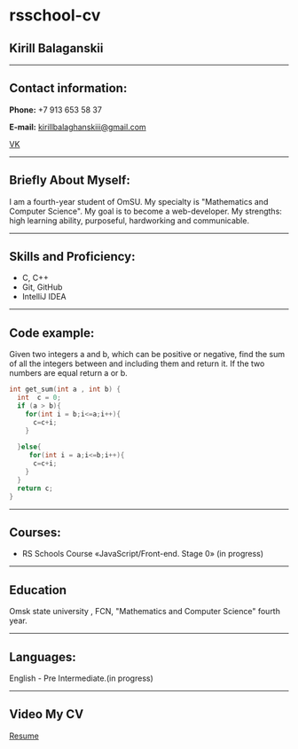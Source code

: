 rsschool-cv
========

__Kirill Balaganskii__
-------
---
__Contact information:__
-------
__Phone:__ +7 913 653 58 37 

__E-mail:__ kirillbalaghanskiii@gmail.com

[VK](https://vk.com/id187879688)


---
__Briefly About Myself:__
-------
I am a fourth-year student of OmSU. My specialty is "Mathematics and Computer Science". My goal is to become a web-developer. My strengths: high learning ability, purposeful, hardworking and communicable.

---
__Skills and Proficiency:__
-------
* C, C++
* Git, GitHub
* IntelliJ IDEA
---
__Code example:__
--------
Given two integers a and b, which can be positive or negative, find the sum of all the integers between and including them and return it. If the two numbers are equal return a or b.
```C
int get_sum(int a , int b) {
  int  c = 0;
  if (a > b){
    for(int i = b;i<=a;i++){
      c=c+i;
    }
      
  }else{
     for(int i = a;i<=b;i++){
      c=c+i;
    }
  }
  return c;
}
```

---
__Courses:__
--------
* RS Schools Course «JavaScript/Front-end. Stage 0» (in progress)

---
__Education__
--------
Omsk state university , FCN, "Mathematics and Computer Science" fourth year.

---
__Languages:__
-------
English - Pre Intermediate.(in progress)

---

__Video  My CV__
--------
[Resume](https://www.youtube.com/watch?v=wVWbpFpWTcc)

